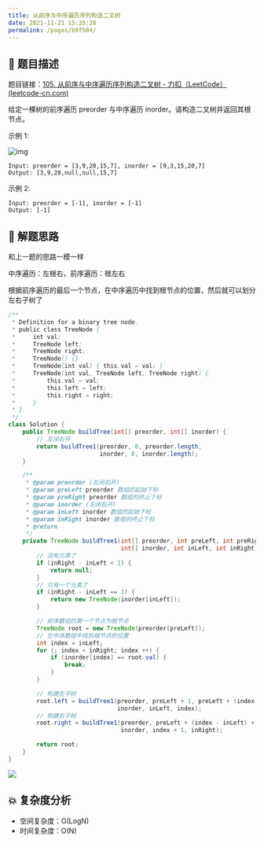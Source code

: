 ```yaml
---
title: 从前序与中序遍历序列构造二叉树
date: 2021-11-21 15:35:28
permalink: /pages/b9f504/
---
```


## 📃 题目描述

题目链接：[105. 从前序与中序遍历序列构造二叉树 - 力扣（LeetCode） (leetcode-cn.com)](https://leetcode-cn.com/problems/construct-binary-tree-from-preorder-and-inorder-traversal/)

给定一棵树的前序遍历 preorder 与中序遍历  inorder。请构造二叉树并返回其根节点。

示例 1:

![img](https://assets.leetcode.com/uploads/2021/02/19/tree.jpg)

```
Input: preorder = [3,9,20,15,7], inorder = [9,3,15,20,7]
Output: [3,9,20,null,null,15,7]
```


示例 2:

```
Input: preorder = [-1], inorder = [-1]
Output: [-1]
```

## 🔔 解题思路

和上一题的思路一模一样

中序遍历：左根右，前序遍历：根左右

根据前序遍历的最后一个节点，在中序遍历中找到根节点的位置，然后就可以划分左右子树了


```java
/**
 * Definition for a binary tree node.
 * public class TreeNode {
 *     int val;
 *     TreeNode left;
 *     TreeNode right;
 *     TreeNode() {}
 *     TreeNode(int val) { this.val = val; }
 *     TreeNode(int val, TreeNode left, TreeNode right) {
 *         this.val = val;
 *         this.left = left;
 *         this.right = right;
 *     }
 * }
 */
class Solution {
    public TreeNode buildTree(int[] preorder, int[] inorder) {
        // 左闭右开
        return buildTree1(preorder, 0, preorder.length,
                          inorder, 0, inorder.length);
    }

    /**
     * @param preorder (左闭右开)
     * @param preLeft preorder 数组的起始下标
     * @param preRight preorder 数组的终止下标
     * @param inorder (左闭右开)
     * @param inLeft inorder 数组的起始下标
     * @param inRight inorder 数组的终止下标
     * @return
     */
    private TreeNode buildTree1(int[] preorder, int preLeft, int preRight,
                                int[] inorder, int inLeft, int inRight) {
        // 没有元素了
        if (inRight - inLeft < 1) {
            return null;
        }
        // 只有一个元素了
        if (inRight - inLeft == 1) {
            return new TreeNode(inorder[inLeft]);
        }

        // 前序数组的第一个节点为根节点
        TreeNode root = new TreeNode(preorder[preLeft]);
        // 在中序数组中找到根节点的位置
        int index = inLeft;
        for (; index < inRight; index ++) {
            if (inorder[index] == root.val) {
                break;
            }
        }

        // 构建左子树
        root.left = buildTree1(preorder, preLeft + 1, preLeft + (index - inLeft),
                               inorder, inLeft, index);
        // 构建右子树
        root.right = buildTree1(preorder, preLeft + (index - inLeft) + 1, preRight,
                                inorder, index + 1, inRight);

        return root;
    }
}
```

![](https://gitee.com/veal98/images/raw/master/img/20211121154757.png)

## 💥 复杂度分析

- 空间复杂度：O(LogN)
- 时间复杂度：O(N)

